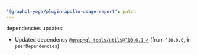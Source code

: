 ```yaml
---
'@graphql-yoga/plugin-apollo-usage-report': patch
---
```

dependencies updates:
  - Updated dependency [`@graphql-tools/utils@^10.6.1`
    ↗︎](https://www.npmjs.com/package/@graphql-tools/utils/v/10.6.1) (from `^10.0.0`, in
    `peerDependencies`)
